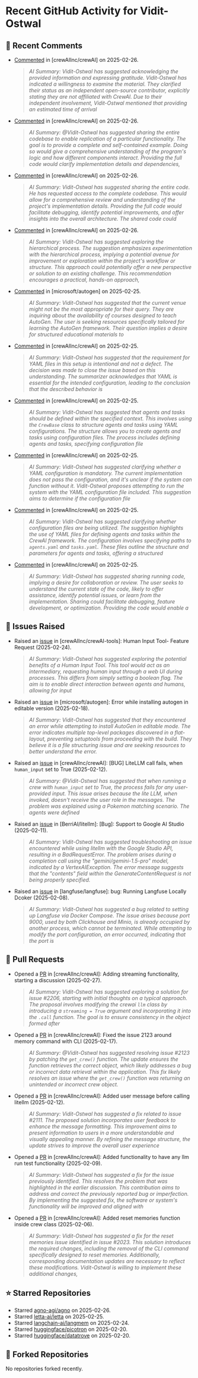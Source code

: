 # Recent GitHub Activity for Vidit-Ostwal

## 💬 Recent Comments
- [Commented](https://github.com/crewAIInc/crewAI/issues/2206#issuecomment-2684694334) in [crewAIInc/crewAI] on 2025-02-26.
  > *AI Summary: Vidit-Ostwal has suggested acknowledging the provided information and expressing gratitude. Vidit-Ostwal has indicated a willingness to examine the material. They clarified their status as an independent open-source contributor, explicitly stating they are not affiliated with CrewAI. Due to their independent involvement, Vidit-Ostwal mentioned that providing an estimated time of arrival*
- [Commented](https://github.com/crewAIInc/crewAI/issues/2234#issuecomment-2684500065) in [crewAIInc/crewAI] on 2025-02-26.
  > *AI Summary: @Vidit-Ostwal has suggested sharing the entire codebase to enable replication of a particular functionality. The goal is to provide a complete and self-contained example. Doing so would give a comprehensive understanding of the program's logic and how different components interact. Providing the full code would clarify implementation details and dependencies,*
- [Commented](https://github.com/crewAIInc/crewAI/issues/2237#issuecomment-2684497611) in [crewAIInc/crewAI] on 2025-02-26.
  > *AI Summary: Vidit-Ostwal has suggested sharing the entire code. He has requested access to the complete codebase. This would allow for a comprehensive review and understanding of the project's implementation details. Providing the full code would facilitate debugging, identify potential improvements, and offer insights into the overall architecture. The shared code could*
- [Commented](https://github.com/crewAIInc/crewAI/issues/2236#issuecomment-2684494428) in [crewAIInc/crewAI] on 2025-02-26.
  > *AI Summary: Vidit-Ostwal has suggested exploring the hierarchical process. The suggestion emphasizes experimentation with the hierarchical process, implying a potential avenue for improvement or exploration within the project's workflow or structure. This approach could potentially offer a new perspective or solution to an existing challenge. This recommendation encourages a practical, hands-on approach,*
- [Commented](https://github.com/microsoft/autogen/issues/5706#issuecomment-2682812930) in [microsoft/autogen] on 2025-02-25.
  > *AI Summary: Vidit-Ostwal has suggested that the current venue might not be the most appropriate for their query. They are inquiring about the availability of courses designed to teach AutoGen. The user is seeking resources specifically tailored for learning the AutoGen framework. Their question implies a desire for structured educational materials to*
- [Commented](https://github.com/crewAIInc/crewAI/issues/2219#issuecomment-2682725147) in [crewAIInc/crewAI] on 2025-02-25.
  > *AI Summary: Vidit-Ostwal has suggested that the requirement for YAML files in this setup is intentional and not a defect. The decision was made to close the issue based on this understanding. The summarizer acknowledges that YAML is essential for the intended configuration, leading to the conclusion that the described behavior is*
- [Commented](https://github.com/crewAIInc/crewAI/issues/2219#issuecomment-2682711626) in [crewAIInc/crewAI] on 2025-02-25.
  > *AI Summary: Vidit-Ostwal has suggested that agents and tasks should be defined within the specified context. This involves using the `CrewBase` class to structure agents and tasks using YAML configurations. The structure allows you to create agents and tasks using configuration files. The process includes defining agents and tasks, specifying configuration file*
- [Commented](https://github.com/crewAIInc/crewAI/issues/2219#issuecomment-2682626931) in [crewAIInc/crewAI] on 2025-02-25.
  > *AI Summary: Vidit-Ostwal has suggested clarifying whether a YAML configuration is mandatory. The current implementation does not pass the configuration, and it's unclear if the system can function without it. Vidit-Ostwal proposes attempting to run the system with the YAML configuration file included. This suggestion aims to determine if the configuration file*
- [Commented](https://github.com/crewAIInc/crewAI/issues/2219#issuecomment-2682572804) in [crewAIInc/crewAI] on 2025-02-25.
  > *AI Summary: Vidit-Ostwal has suggested clarifying whether configuration files are being utilized. The suggestion highlights the use of YAML files for defining agents and tasks within the CrewAI framework. The configuration involves specifying paths to `agents.yaml` and `tasks.yaml`. These files outline the structure and parameters for agents and tasks, offering a structured*
- [Commented](https://github.com/crewAIInc/crewAI/issues/2220#issuecomment-2682575524) in [crewAIInc/crewAI] on 2025-02-25.
  > *AI Summary: Vidit-Ostwal has suggested sharing running code, implying a desire for collaboration or review. The user seeks to understand the current state of the code, likely to offer assistance, identify potential issues, or learn from the implementation. Sharing could facilitate debugging, feature development, or optimization. Providing the code would enable a*

## 🐛 Issues Raised
- Raised an [issue](https://github.com/crewAIInc/crewAI-tools/issues/223) in [crewAIInc/crewAI-tools]: Human Input Tool- Feature Request (2025-02-24).
  > *AI Summary: Vidit-Ostwal has suggested exploring the potential benefits of a Human Input Tool. This tool would act as an intermediary, requesting human input through a web UI during processes. This differs from simply setting a boolean flag. The aim is to enable direct interaction between agents and humans, allowing for input*
- Raised an [issue](https://github.com/microsoft/autogen/issues/5591) in [microsoft/autogen]: Error while installing autogen in editable version (2025-02-18).
  > *AI Summary: Vidit-Ostwal has suggested that they encountered an error while attempting to install AutoGen in editable mode. The error indicates multiple top-level packages discovered in a flat-layout, preventing setuptools from proceeding with the build. They believe it is a file structuring issue and are seeking resources to better understand the error.*
- Raised an [issue](https://github.com/crewAIInc/crewAI/issues/2111) in [crewAIInc/crewAI]: [BUG] LiteLLM call fails, when `human_input` set to True (2025-02-12).
  > *AI Summary: @Vidit-Ostwal has suggested that when running a crew with `human_input` set to True, the process fails for any user-provided input. This issue arises because the lite LLM, when invoked, doesn't receive the user role in the messages. The problem was explained using a Pokemon matching scenario. The agents were defined*
- Raised an [issue](https://github.com/BerriAI/litellm/issues/8467) in [BerriAI/litellm]: [Bug]: Support to Google AI Studio (2025-02-11).
  > *AI Summary: Vidit-Ostwal has suggested troubleshooting an issue encountered while using litellm with the Google Studio API, resulting in a BadRequestError. The problem arises during a completion call using the "gemini/gemini-1.5-pro" model, indicated by a VertexAIException. The error message suggests that the "contents" field within the GenerateContentRequest is not being properly specified.*
- Raised an [issue](https://github.com/langfuse/langfuse/issues/5432) in [langfuse/langfuse]: bug: Running Langfuse Locally Dcoker (2025-02-08).
  > *AI Summary: Vidit-Ostwal has suggested a bug related to setting up Langfuse via Docker Compose. The issue arises because port 9000, used by both Clickhouse and Minio, is already occupied by another process, which cannot be terminated. While attempting to modify the port configuration, an error occurred, indicating that the port is*

## 🚀 Pull Requests
- Opened a [PR](https://github.com/crewAIInc/crewAI/pull/2247) in [crewAIInc/crewAI]: Adding streaming functionality, starting a discussion (2025-02-27).
  > *AI Summary: Vidit-Ostwal has suggested exploring a solution for issue #2206, starting with initial thoughts on a typical approach. The proposal involves modifying the crewai `llm` class by introducing a `streaming = True` argument and incorporating it into the `.call` function. The goal is to ensure consistency in the object formed after*
- Opened a [PR](https://github.com/crewAIInc/crewAI/pull/2155) in [crewAIInc/crewAI]: Fixed the issue 2123 around memory command with CLI (2025-02-17).
  > *AI Summary: @Vidit-Ostwal has suggested resolving issue #2123 by patching the `get_crew()` function. The update ensures the function retrieves the correct object, which likely addresses a bug or incorrect data retrieval within the application. This fix likely resolves an issue where the `get_crew()` function was returning an unintended or incorrect crew object.*
- Opened a [PR](https://github.com/crewAIInc/crewAI/pull/2112) in [crewAIInc/crewAI]: Added user message before calling litellm (2025-02-12).
  > *AI Summary: Vidit-Ostwal has suggested a fix related to issue #2111. The proposed solution incorporates user feedback to enhance the message formatting. This improvement aims to present information to users in a more understandable and visually appealing manner. By refining the message structure, the update strives to improve the overall user experience*
- Opened a [PR](https://github.com/crewAIInc/crewAI/pull/2071) in [crewAIInc/crewAI]: Added functionality to have any llm run test functionality (2025-02-09).
  > *AI Summary: Vidit-Ostwal has suggested a fix for the issue previously identified. This resolves the problem that was highlighted in the earlier discussion. This contribution aims to address and correct the previously reported bug or imperfection. By implementing the suggested fix, the software or system's functionality will be improved and aligned with*
- Opened a [PR](https://github.com/crewAIInc/crewAI/pull/2047) in [crewAIInc/crewAI]: Added reset memories function inside crew class (2025-02-06).
  > *AI Summary: Vidit-Ostwal has suggested a fix for the reset memories issue identified in issue #2023. This solution introduces the required changes, including the removal of the CLI command specifically designed to reset memories. Additionally, corresponding documentation updates are necessary to reflect these modifications. Vidit-Ostwal is willing to implement these additional changes,*

## ⭐ Starred Repositories
- Starred [agno-agi/agno](https://github.com/agno-agi/agno) on 2025-02-26.
- Starred [letta-ai/letta](https://github.com/letta-ai/letta) on 2025-02-25.
- Starred [langchain-ai/langmem](https://github.com/langchain-ai/langmem) on 2025-02-24.
- Starred [huggingface/picotron](https://github.com/huggingface/picotron) on 2025-02-20.
- Starred [huggingface/datatrove](https://github.com/huggingface/datatrove) on 2025-02-20.

## 🍴 Forked Repositories
No repositories forked recently.
